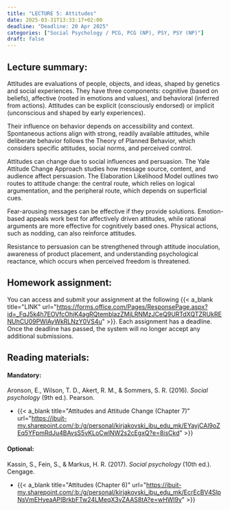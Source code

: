 ```yaml
---
title: "LECTURE 5: Attitudes"
date: 2025-03-31T13:33:17+02:00
deadline: "Deadline: 20 Apr 2025"
categories: ["Social Psychology / PCG, PCG (NP), PSY, PSY (NP)"]
draft: false
---
```


## Lecture summary:

Attitudes are evaluations of people, objects, and ideas, shaped by genetics and social experiences. They have three components: cognitive (based on beliefs), affective (rooted in emotions and values), and behavioral (inferred from actions). Attitudes can be explicit (consciously endorsed) or implicit (unconscious and shaped by early experiences).

Their influence on behavior depends on accessibility and context. Spontaneous actions align with strong, readily available attitudes, while deliberate behavior follows the Theory of Planned Behavior, which considers specific attitudes, social norms, and perceived control.

Attitudes can change due to social influences and persuasion. The Yale Attitude Change Approach studies how message source, content, and audience affect persuasion. The Elaboration Likelihood Model outlines two routes to attitude change: the central route, which relies on logical argumentation, and the peripheral route, which depends on superficial cues.

Fear-arousing messages can be effective if they provide solutions. Emotion-based appeals work best for affectively driven attitudes, while rational arguments are more effective for cognitively based ones. Physical actions, such as nodding, can also reinforce attitudes.

Resistance to persuasion can be strengthened through attitude inoculation, awareness of product placement, and understanding psychological reactance, which occurs when perceived freedom is threatened.

## Homework assignment:

You can access and submit your assignment at the following {{< a_blank title="LINK" url="https://forms.office.com/Pages/ResponsePage.aspx?id=_FqJ5k4h7EOVfcOhjK4agRQtemblazZMjLRNMzJCeQ9URTdXQTZRUkRENUhCU09PWlAyWkRLNzY0VS4u" >}}. Each assignment has a deadline. Once the deadline has passed, the system will no longer accept any additional submissions.

## Reading materials:

#### Mandatory:

Aronson, E., Wilson, T. D., Akert, R. M., & Sommers, S. R. (2016). *Social psychology* (9th ed.). Pearson.

* {{< a_blank title="Attitudes and Attitude Change (Chapter 7)" url="https://ibuit-my.sharepoint.com/:b:/g/personal/kirjakovski_ibu_edu_mk/EYayjCAl9oZEq5YFpmRdJu4BAvsS5vKLoCwlNW2s2cEgxQ?e=8isCkd" >}}

#### Optional:

Kassin, S., Fein, S., & Markus, H. R. (2017). *Social psychology* (10th ed.). Cengage.

*  {{< a_blank title="Attitudes (Chapter 6)" url="https://ibuit-my.sharepoint.com/:b:/g/personal/kirjakovski_ibu_edu_mk/EcrEcBV4SlpNsVmEHyeaAPIBrkbFTw24LMeqX3vZAAS8tA?e=wHWl9y" >}}
